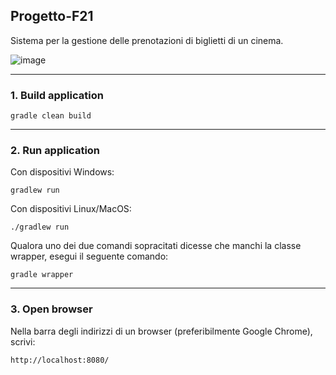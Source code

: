 ## Progetto-F21

Sistema per la gestione delle prenotazioni di biglietti di un cinema.

![image](https://user-images.githubusercontent.com/80333091/113708434-81895080-96e1-11eb-85db-60251d9deaf9.png)


***
### 1. Build application
```
gradle clean build
```

***
### 2. Run application

Con dispositivi Windows:

```
gradlew run
```

Con dispositivi Linux/MacOS: 

```
./gradlew run
```

Qualora uno dei due comandi sopracitati dicesse che manchi la classe wrapper, esegui il seguente comando:

```
gradle wrapper
```


***
### 3. Open browser
Nella barra degli indirizzi di un browser (preferibilmente Google Chrome), scrivi: 

 `http://localhost:8080/`

